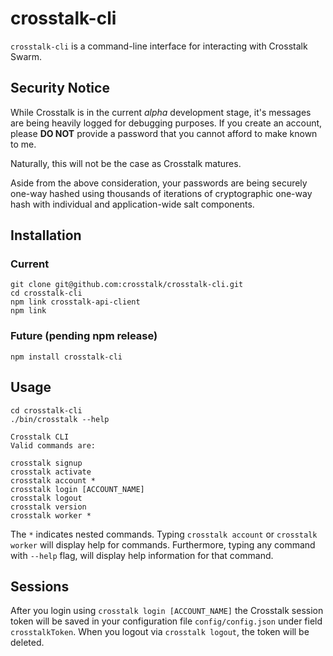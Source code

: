 crosstalk-cli
====

`crosstalk-cli` is a command-line interface for interacting with Crosstalk Swarm.

## Security Notice

While Crosstalk is in the current _alpha_ development stage, it's messages are being heavily logged for debugging purposes. If you create an account, please **DO NOT** provide a password that you cannot afford to make known to me.

Naturally, this will not be the case as Crosstalk matures. 

Aside from the above consideration, your passwords are being securely one-way hashed using thousands of iterations of cryptographic one-way hash with individual and application-wide salt components. 

## Installation

### Current

    git clone git@github.com:crosstalk/crosstalk-cli.git
    cd crosstalk-cli
    npm link crosstalk-api-client
    npm link

### Future (pending npm release)

    npm install crosstalk-cli

## Usage

    cd crosstalk-cli
    ./bin/crosstalk --help

    Crosstalk CLI
    Valid commands are:

    crosstalk signup
    crosstalk activate
    crosstalk account *
    crosstalk login [ACCOUNT_NAME]
    crosstalk logout
    crosstalk version
    crosstalk worker *

The `*` indicates nested commands. Typing `crosstalk account` or `crosstalk worker` will display help for commands. Furthermore, typing any command with `--help` flag, will display help information for that command.

## Sessions

After you login using `crosstalk login [ACCOUNT_NAME]` the Crosstalk session token will be saved in your configuration file `config/config.json` under field `crosstalkToken`. When you logout via `crosstalk logout`, the token will be deleted.